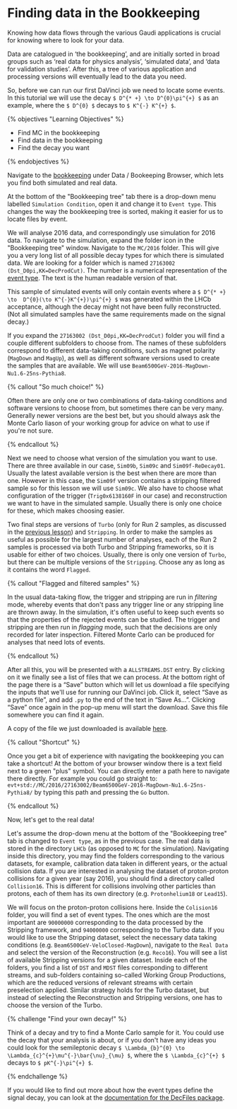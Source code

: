 # Finding data in the Bookkeeping

Knowing how data flows through the various Gaudi applications is crucial for 
knowing where to look for your data.

Data are catalogued in ‘the bookkeeping’, and are initially sorted in broad 
groups such as ‘real data for physics analysis’, ‘simulated data’, and ‘data 
for validation studies’.
After this, a tree of various application and processing versions will 
eventually lead to the data you need.

So, before we can run our first DaVinci job we need to locate some events. In 
this tutorial we will use the decay `$ D^{* +} \to D^{0}\pi^{+} $` as an example, 
where the `$ D^{0} $` decays to `$ K^{-} K^{+} $`.

{% objectives "Learning Objectives" %}

* Find MC in the bookkeeping
* Find data in the bookkeeping
* Find the decay you want

{% endobjectives %}

Navigate to the 
[bookkeeping](https://lhcb-portal-dirac.cern.ch/DIRAC/) 
under Data / Bookeeping Browser, which lets you find both simulated
and real data.

At the bottom of the "Bookkeeping tree" tab there is a drop-down menu
labelled `Simulation Condition`, open it and change it to `Event
type`. This changes the way the bookkeeping tree is sorted, making it easier for us to locate files by event.

We will analyse 2016 data, and correspondingly use simulation for 2016
data. To navigate to the simulation, expand the folder icon in the
"Bookkeeping tree" window. Navigate to the `MC/2016` folder. This will
give you a very long list of all possible decay types for which there
is simulated data. We are looking for a folder which is named
`27163002 (Dst_D0pi,KK=DecProdCut)`. The number is a numerical
representation of the [event
type](https://cds.cern.ch/record/855452?ln=en).  The text is the human
readable version of that.

This sample of simulated events will only contain events where a `$ D^{* +} \to 
D^{0}(\to K^{-}K^{+})\pi^{+} $` was generated within the LHCb acceptance, 
although the decay might not have been fully reconstructed. (Not all simulated 
samples have the same requirements made on the signal decay.)

If you expand the `27163002 (Dst_D0pi,KK=DecProdCut)` folder you
will find a couple different subfolders to choose from. The names of these 
subfolders correspond to different data-taking conditions, such as magnet 
polarity (`MagDown` and `MagUp`), as well as different software versions used 
to create the samples that are available. We will use 
`Beam6500GeV-2016-MagDown-Nu1.6-25ns-Pythia8`.

{% callout "So much choice!" %}

Often there are only one or two combinations of data-taking conditions and 
software versions to choose from, but sometimes there can be very many.
Generally newer versions are the best bet, but you should always ask the 
Monte Carlo liason of your working group for advice on what to use if you're 
not sure.

{% endcallout %}

Next we need to choose what version of the simulation you want to
use. There are three available in our case, `Sim09b`, `Sim09c` and `Sim09f-ReDecay01`. Usually the latest available version is the best when there are more than one. However in this case, the `Sim09f` version contains a stripping filtered sample so for this lesson we will use `Sim09c`.
We also have to choose what configuration of the trigger (`Trig0x6138160F` in our case) and reconstruction
we want to have in the simulated sample. Usually
there is only one choice for these, which makes choosing easier.

Two final steps are versions of `Turbo` (only for Run 2 samples, as discussed in the [previous lesson](run-2-data-flow)) and `Stripping`. In order to make the samples as useful as possible for the largest number of analyses, each of the Run 2 samples is processed via both Turbo and Stripping frameworks, so it is usable for either of two choices.
Usually, there is only one version of `Turbo`, but there can be multiple versions of the `Stripping`. Choose any as long as it contains the word `Flagged`.

{% callout "Flagged and filtered samples" %}

In the usual data-taking flow, the trigger and stripping are run in 
*filtering* mode, whereby events that don't pass any trigger line or any 
stripping line are thrown away. In the simulation, it's often useful to keep 
such events so that the properties of the rejected events can be studied.
The trigger and stripping are then run in _flagging_ mode, such that the 
decisions are only recorded for later inspection.
Filtered Monte Carlo can be produced for analyses that need lots of events.

{% endcallout %}

After all this, you will be presented with a `ALLSTREAMS.DST` entry. By
clicking on it we finally see a list of files that we can
process. At the bottom right of the page there is a “Save” button
which will let us download a file specifying the inputs that we'll use for 
running our DaVinci job. Click it, select “Save as a
python file”, and add `.py` to the end of the text in “Save As...”. Clicking “Save” once again in the pop-up menu will start the
download. Save this file somewhere you can find it again.

A copy of the file we just downloaded is available [here](data/MC_2016_27163002_Beam6500GeV2016MagDownNu1.625nsPythia8_Sim09c_Trig0x6138160F_Reco16_Turbo03_Stripping28r1NoPrescalingFlagged_ALLSTREAMS.DST.py).

{% callout "Shortcut" %}

Once you get a bit of experience with navigating the bookkeeping you 
can take a shortcut! At the bottom of your browser window there is a 
text field next to a green "plus" symbol. You can directly enter a 
path here to navigate there directly. For example you could go 
straight to:
`evt+std://MC/2016/27163002/Beam6500GeV-2016-MagDown-Nu1.6-25ns-Pythia8/`
by typing this path and pressing the `Go` button.

{% endcallout %}

Now, let's get to the real data!

Let's assume the drop-down menu at the bottom of the "Bookkeeping tree" tab is changed to `Event
type`, as in the previous case. The real data is stored in the directory `LHCb` (as opposed to `MC` for the simulation). Navigating inside this directory, you may find the folders corresponding to the various datasets, for example, calibration data taken in different years, or the actual collision data. 
If you are interested in analysing the dataset of proton-proton collisions for a given year (say 2016), you should find a directory called `Collision16`. 
This is different for collisions involving other particles than protons, each of them has its own directory (e.g. `Protonhelium18` or `Lead15`). 

We will focus on the proton-proton collisions here. Inside the `Colision16` folder, you will find a set of event types. 
The ones which are the most important are `90000000` corresponding to the data processed by the Stripping framework, and `94000000` corresponding to the Turbo data. If you would like to use the Stripping dataset, select the necessary data taking conditions (e.g. `Beam6500GeV-VeloClosed-MagDown`), navigate to the `Real Data`  and select the version of the Reconstruction (e.g. `Reco16`). You will see a list of available Stripping versions for a given dataset. 
Inside each of the folders, you find a list of `DST` and `MDST` files corresponding to different streams, and sub-folders containing so-called Working Group Productions, which are the reduced versions of relevant streams with certain preselection applied. 
Similar strategy holds for the Turbo dataset, but instead of selecting the Reconstruction and Stripping versions, one has to choose the version of the Turbo.


{% challenge "Find your own decay!" %}

Think of a decay and try to find a Monte Carlo sample for it. You could use 
the decay that your analysis is about, or if you don't have any ideas you 
could look for the semileptonic decay `$ \Lambda_{b}^{0} \to 
\Lambda_{c}^{+}\mu^{-}\bar{\nu}_{\mu} $`, where the `$ \Lambda_{c}^{+} $` decays 
to `$ pK^{-}\pi^{+} $`.

{% endchallenge %}

If you would like to find out more about how the event types define the 
signal decay, you can look at the [documentation for the DecFiles 
package](http://lhcbdoc.web.cern.ch/lhcbdoc/decfiles/).
